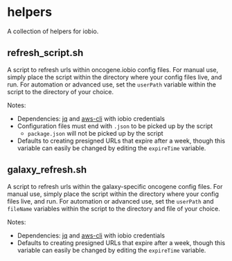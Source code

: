 # helpers
A collection of helpers for iobio.

## refresh_script.sh
A script to refresh urls within oncogene.iobio config files. For manual use, simply place the script within the directory where your config files live, and run. For automation or advanced use, set the `userPath` variable within the script to the directory of your choice.

Notes:
  * Dependencies: [jq](https://stedolan.github.io/jq/) and [aws-cli](https://aws.amazon.com/cli/) with iobio credentials
  * Configuration files must end with `.json` to be picked up by the script
    * `package.json` will not be picked up by the script
  * Defaults to creating presigned URLs that expire after a week, though this variable can easily be changed by editing the `expireTime` variable.


## galaxy_refresh.sh
A script to refresh urls within the galaxy-specific oncogene config files. For manual use, simply place the script within the directory where your config files live, and run. For automation or advanced use, set the `userPath` and `fileName` variables within the script to the directory and file of your choice.

Notes:
  * Dependencies: [jq](https://stedolan.github.io/jq/) and [aws-cli](https://aws.amazon.com/cli/) with iobio credentials
  * Defaults to creating presigned URLs that expire after a week, though this variable can easily be changed by editing the `expireTime` variable.
